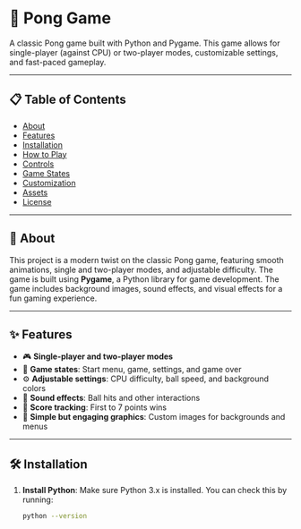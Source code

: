 # 🏓 Pong Game

A classic Pong game built with Python and Pygame. This game allows for single-player (against CPU) or two-player modes, customizable settings, and fast-paced gameplay.

---

## 📋 Table of Contents
- [About](#about)
- [Features](#features)
- [Installation](#installation)
- [How to Play](#how-to-play)
- [Controls](#controls)
- [Game States](#game-states)
- [Customization](#customization)
- [Assets](#assets)
- [License](#license)

---

## 📖 About
This project is a modern twist on the classic Pong game, featuring smooth animations, single and two-player modes, and adjustable difficulty. The game is built using **Pygame**, a Python library for game development. The game includes background images, sound effects, and visual effects for a fun gaming experience.

---

## ✨ Features
- 🎮 **Single-player and two-player modes**
- 🔄 **Game states**: Start menu, game, settings, and game over
- ⚙️ **Adjustable settings**: CPU difficulty, ball speed, and background colors
- 🎵 **Sound effects**: Ball hits and other interactions
- 📏 **Score tracking**: First to 7 points wins
- 📸 **Simple but engaging graphics**: Custom images for backgrounds and menus

---

## 🛠️ Installation
1. **Install Python**: Make sure Python 3.x is installed. You can check this by running:
   ```bash
   python --version
